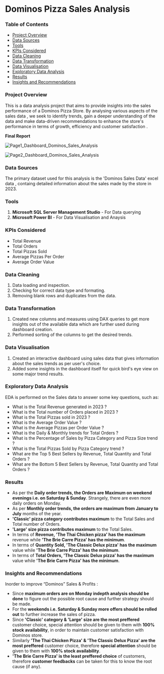 # Dominos Pizza Sales Analysis

### Table of Contents
- [Project Overview](#project-overview)
- [Data Sources](#data-sources)
- [Tools](#tools)
- [KPIs Considered](#kpis-considered)
- [Data Cleaning](#data-cleaning)
- [Data Transformation](data-transformation)
- [Data Visualisation](#data-visualisation)
- [Exploratory Data Analysis](#exploratory-data-analysis)
- [Results](#results)
- [Insights and Recommendations](#insights-and-recommendations)

### Project Overview
This is a data analysis project that aims to provide insights into the sales performance of a Dominos Pizza Store. By analysing various aspects of the sales data , we seek to identify trends, gain a deeper understanding of the data and make data-driven recommendations to enhance the store's performance in terms of growth, efficiency and customer satisfaction .

**Final Report**

![Page1_Dashboard_Dominos_Sales_Analysis](https://github.com/erabhi95/Dominos-Pizza-Sales-Analysis-Using-Power-BI/assets/159037337/98e7637b-7946-4341-ac2c-5be60e2fd5ac)

![Page2_Dashboard_Dominos_Sales_Analysis](https://github.com/erabhi95/Dominos-Pizza-Sales-Analysis-Using-Power-BI/assets/159037337/53bcf96f-00be-4432-8ac3-0ff556655ade)


### Data Sources
The primary dataset used for this analysis is the 'Dominos Sales Data' excel data , containg detailed information about the sales made by the store in 2023.

### Tools
1. **Microsoft SQL Server Management Studio** - For Data querying
2. **Microsoft Power BI** - For Data Visualisation and Anaysis

### KPIs Considered
- Total Revenue
- Total Orders
- Total Pizzas Sold
- Average Pizzas Per Order
- Average Order Value

### Data Cleaning
1. Data loading and inspection.
2. Checking for correct data type and formating.
3. Removing blank rows and duplicates from the data.

### Data Transformation
1. Created new columns and measures using DAX queries to get more insights out of the available data which are further used during dashboard creation.
2. Performed sorting of the columns to get the desired trends. 
   
### Data Visualisation
1. Created an interactive dashboard using sales data that gives information about the sales trends as per user's choice.
2. Added some insights in the dashboard itself for quick bird's eye view on some major trend results.

### Exploratory Data Analysis
EDA is performed on the Sales data to answer some key questions, such as:
- What is the Total Revenue generated in 2023 ?
- What is the Total number of Orders placed in 2023 ?
- What is the Total Pizzas sold in 2023 ?
- What is the Average Order Value ?
- What is the Average Pizzas per Order Value ? 
- What is the Daily & Monthly trends for Total Orders ?
- What is the Percentage of Sales by Pizza Category and Pizza Size trend ?
- What is the Total Pizzas Sold by Pizza Category trend ?
- What are the Top 5 Best Sellers by Revenue, Total Quantity and Total Orders ?
- What are the Bottom 5 Best Sellers by Revenue, Total Quantity and Total Orders ?  

### Results
- As per the **Daily order trends, the Orders are Maximum on weekend evenings i.e. on Saturday & Sunday**. Strangely, there are even more daily orders on Monday.
- As per **Monthly order trends, the orders are maximum from January to July** months of the year.
- **'Classic' pizza category contributes maximum** to the Total Sales and Total number of Orders.
- **'Large' size pizza contributes maximum** to the Total Sales.
- In terms of **Revenue, 'The Thai Chicken pizza' has the maximum** revenue while **'The Brie Carre Pizza' has the minimum**.
- In terms of **Quantity Sold, 'The Classic Delux pizza' has the maximum** value while **'The Brie Carre Pizza' has the minimum**.
- In terms of **Total Orders, 'The Classic Delux pizza' has the maximum** value while **'The Brie Carre Pizza' has the minimum**.
  

### Insights and Recommendations
Inorder to improve “Dominos” Sales & Profits :
- Since **maximum orders are on Monday indepth analysis should be done** to figure out the possible root cause and further strategy should be made.
- For the **weekends i.e. Saturday & Sunday more offers should be rolled out** to further increase the sales of pizza.
- Since **'Classic' category & 'Large' size are the most preffered** customer choice, special attention should be given to them with **100% stock availability**, in order to maintain customer satisfaction with Dominos store.
- Similarly **'The Thai Chicken Pizza' & 'The Classic Delux Pizza' are the most preffered** customer choice, therefore **special attention** should be given to them with **100% stock availability**.
- **'The Brie Carre Pizza' is the least preffered choice** of customers, therefore **customer feedbacks** can be taken for this to know the root cause (if any).  
